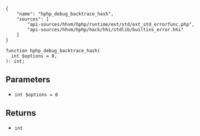 ``` yamlmeta
{
    "name": "hphp_debug_backtrace_hash",
    "sources": [
        "api-sources/hhvm/hphp/runtime/ext/std/ext_std_errorfunc.php",
        "api-sources/hhvm/hphp/hack/hhi/stdlib/builtins_error.hhi"
    ]
}
```




``` Hack
function hphp_debug_backtrace_hash(
  int $options = 0,
): int;
```




## Parameters




+ ` int $options = 0 `




## Returns




* ` int `
<!-- HHAPIDOC -->
